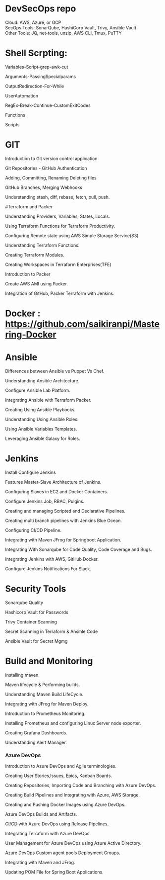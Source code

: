 # DevSecOps repo

Cloud: AWS, Azure, or GCP <br/>
SecOps Tools: SonarQube, HashiCorp Vault, Trivy, Ansible Vault <br/>
Other Tools: JQ, net-tools, unzip, AWS CLI, Tmux, PuTTY 






# Shell Scrpting: 

Variables-Script-grep-awk-cut

Arguments-PassingSpecialparams

OutputRedirection-For-While

UserAutomation

RegEx-Break-Continue-CustomExitCodes

Functions 

Scripts 


# GIT

Introduction to Git version control application

Git Repositories -  GitHub Authentication

Adding, Committing, Renaming Deleting files

GitHub Branches, Merging Webhooks

Understanding stash, diff, rebase, fetch, pull, push.

#Terraform and Packer 

Understanding Providers, Variables; States, Locals.

Using Terraform Functions for Terraform Productivity.

Configuring Remote state using AWS Simple Storage Service(S3)

Understanding Terraform Functions.

Creating Terraform Modules.

Creating Workspaces in Terraform Enterprises(TFE)

Introduction to Packer

Create AWS AMI using Packer.

Integration of GitHub, Packer  Terraform with Jenkins.


# Docker : https://github.com/saikiranpi/Mastering-Docker


# Ansible 

Differences between Ansible vs Puppet Vs Chef.

Understanding Ansible Architecture.

Configure Ansible Lab Platform.

Integrating Ansible with Terraform  Packer.

Creating Using Ansible Playbooks.

Understanding   Using Ansible Roles.

Using Ansible Variables  Templates.

Leveraging Ansible Galaxy for Roles.

# Jenkins

Install  Configure Jenkins

Features  Master-Slave Architecture of Jenkins.

Configuring Slaves in EC2 and Docker Containers.

Configure Jenkins Job, RBAC, Pulgins.

Creating and managing Scripted and Declarative Pipelines.

Creating multi branch pipelines with Jenkins Blue Ocean.

Configuring CI/CD Pipeline.

Integrating with Maven JFrog for Springboot Application.

Integrating With Sonarqube for Code Quality, Code Coverage and Bugs.

Integrating Jenkins with AWS, GitHub  Docker.

Configure Jenkins Notifications For Slack.


# Security Tools

Sonarqube Quality

Hashicorp Vault for Passwords

Trivy Container Scanning

Secret Scanning in Terraform & Ansihle Code

Ansible Vault for Secret Mgmg


# Build  and Monitoring

Installing maven.

Maven lifecycle & Performing builds.

Understanding Maven Build LifeCycle.

Integrating with JFrog for Maven Deploy.

Introduction to Prometheus Monitoring.

Installing Prometheus and configuring Linux Server node exporter.

Creating Grafana Dashboards.

Understanding Alert Manager.



### Azure DevOps

Introduction to Azure DevOps and Agile terminologies.

Creating User Stories,Issues, Epics, Kanban Boards.

Creating Repositories, Importing Code and Branching with Azure
DevOps.

Creating Build Pipelines and Integrating with Azure, AWS Storage.

Creating and Pushing Docker Images using Azure DevOps.

Azure DevOps Builds and Artifacts.

CI/CD with Azure DevOps using Release Pipelines.

Integrating Terraform with Azure DevOps.

User Management for Azure DevOps using Azure Active Directory.

Azure DevOps Custom agent pools  Deployment Groups.

Integrating with Maven and JFrog.

Updating POM File for Spring Boot Applications.
